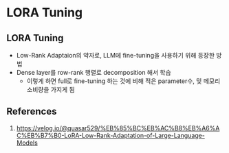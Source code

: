 # LORA Tuning

## LORA Tuning

- Low-Rank Adaptaion의 약자로, LLM에 fine-tuning을 사용하기 위해 등장한 방법
- Dense layer를 row-rank 행렬로 decomposition 해서 학습
  - 이렇게 하면 full로 fine-tuning 하는 것에 비해 적은 parameter수, 및 메모리 소비량을 가지게 됨

## References

1. https://velog.io/@quasar529/%EB%85%BC%EB%AC%B8%EB%A6%AC%EB%B7%B0-LoRA-Low-Rank-Adaptation-of-Large-Language-Models
